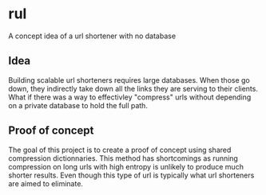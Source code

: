 # rul
A concept idea of a url shortener with no database

## Idea
Building scalable url shorteners requires large databases. When those go down, they indirectly take down all the links they are serving to their clients. What if there was a way to effectivley "compress" urls without depending on a private database to hold the full path.

## Proof of concept
The goal of this project is to create a proof of concept using shared compression dictionnaries. This method has shortcomings as running compression on long urls with high entropy is unlikely to produce much shorter results. Even though this type of url is typically what url shorteners are aimed to eliminate.
